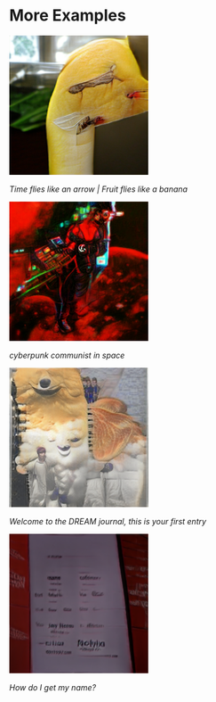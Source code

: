 # More Examples

<img src="./5c9144f5-a4f3-4abd-bc7c-8bc57ca18b71/Time_flies_like_an_arrow--Fruit_flies_like_a_banana_wout_blur--zoom.best.png" width="250px">

*Time flies like an arrow | Fruit flies like a banana*

<img src="./best/cyberpunk_communist_in_space.best.png" width="250px">

*cyberpunk communist in space*

<img src="./best/Welcome_to_the_DREAM_journal_this_is_your_first_entry.best.png" width="250px">

*Welcome to the DREAM journal, this is your first entry*

<img src="./best/How_do_I_get_my_name.best.png" width="250px">

*How do I get my name?*